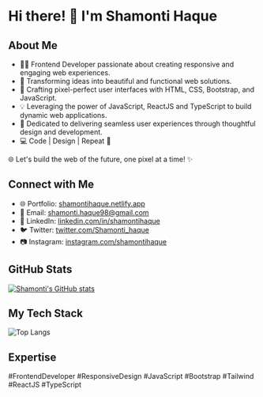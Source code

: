 <!-- [![Shamonti's GitHub stats](https://github-readme-stats.vercel.app/api?username=Shamonti)](https://github.com/shamonti/github-readme-stats) -->

<!--
**Shamonti/Shamonti** is a ✨ _special_ ✨ repository because its `README.md` (this file) appears on your GitHub profile.

Here are some ideas to get you started:

- 🔭 I’m currently working on ...
- 🌱 I’m currently learning ...
- 👯 I’m looking to collaborate on ...
- 🤔 I’m looking for help with ...
- 💬 Ask me about ...
- 📫 How to reach me: ...
- 😄 Pronouns: ...
- ⚡ Fun fact: ...
-->

# Hi there! 👋 I'm Shamonti Haque

## About Me
- 👩‍💻 Frontend Developer passionate about creating responsive and engaging web experiences.
- 🚀 Transforming ideas into beautiful and functional web solutions.
- 🎨 Crafting pixel-perfect user interfaces with HTML, CSS, Bootstrap, and JavaScript.
- 💡 Leveraging the power of JavaScript, ReactJS and TypeScript to build dynamic web applications.
- 🌟 Dedicated to delivering seamless user experiences through thoughtful design and development.
- 💻 Code | Design | Repeat 🔄

🌐 Let's build the web of the future, one pixel at a time! ✨

## Connect with Me
- 🌐 Portfolio: [shamontihaque.netlify.app](https://shamontihaque.netlify.app)
- 📧 Email: shamonti.haque98@gmail.com
- 📱 LinkedIn: [linkedin.com/in/shamontihaque](https://www.linkedin.com/in/shamontihaque)
- 🐦 Twitter: [twitter.com/Shamonti_haque](https://twitter.com/Shamonti_haque)
- 📷 Instagram: [instagram.com/shamontihaque](https://www.instagram.com/shamontihaque)

## GitHub Stats
[![Shamonti's GitHub stats](https://github-readme-stats.vercel.app/api?username=shamonti&show_icons=true&theme=vue-dark)](https://github.com/shamonti/github-readme-stats)

## My Tech Stack
![Top Langs](https://github-readme-stats.vercel.app/api/top-langs/?username=shamonti&layout=compact&show_icons=true&theme=vue-dark)

## Expertise
#FrontendDeveloper #ResponsiveDesign #JavaScript #Bootstrap #Tailwind #ReactJS #TypeScript


<!--![Top Langs](https://github-readme-stats.vercel.app/api/top-langs/?username=anuraghazra&hide_progress=true)-->

